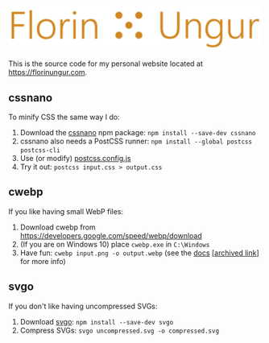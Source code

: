 ![logo](img/logo/logo-min.svg)

This is the source code for my personal website located at https://florinungur.com.

## cssnano

To minify CSS the same way I do:

1. Download the [cssnano](https://cssnano.co/) npm package: `npm install --save-dev cssnano`
2. cssnano also needs a PostCSS runner: `npm install --global postcss postcss-cli`
3. Use (or modify) [postcss.config.js](postcss.config.js)
4. Try it out: `postcss input.css > output.css`

## cwebp

If you like having small WebP files:

1. Download cwebp from https://developers.google.com/speed/webp/download
2. (If you are on Windows 10) place `cwebp.exe` in `C:\Windows`
3. Have fun: `cwebp input.png -o output.webp` (see
   the [docs](https://developers.google.com/speed/webp/docs/cwebp) [[archived link](https://web.archive.org/web/20201020225626/https://developers.google.com/speed/webp/docs/cwebp)] for
   more info)

## svgo

If you don't like having uncompressed SVGs:

1. Download [svgo](https://github.com/svg/svgo): `npm install --save-dev svgo`
2. Compress SVGs: `svgo uncompressed.svg -o compressed.svg`
